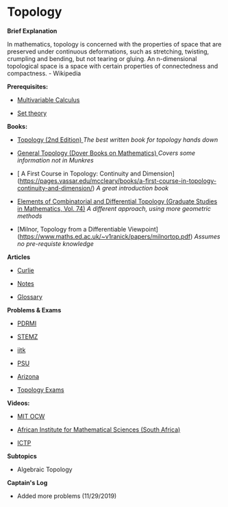 # Topology

**Brief Explanation**

In mathematics, topology is concerned with the properties of space that are preserved under continuous deformations, such as stretching, twisting, crumpling and bending, but not tearing or gluing. An n-dimensional topological space is a space with certain properties of connectedness and compactness. - Wikipedia


**Prerequisites:**

* [Multivariable Calculus](https://old.reddit.com/r/bibliographies/comments/ak9let/multivariable_calculus/)

* [Set theory](https://old.reddit.com/r/bibliographies/comments/aljhaw/set_theory/)


**Books:**

* [Topology (2nd Edition) ](https://www.amazon.com/Topology-2nd-James-Munkres/dp/0131816292) *The best written book for topology hands down*

* [General Topology (Dover Books on Mathematics) ](https://www.amazon.com/General-Topology-Dover-Books-Mathematics/dp/0486434796 ) *Covers some information not in Munkres*

* [ A First Course in Topology: Continuity and Dimension] (https://pages.vassar.edu/mccleary/books/a-first-course-in-topology-continuity-and-dimension/) *A great introduction book*

* [Elements of Combinatorial and Differential Topology (Graduate Studies in Mathematics, Vol. 74)](https://www.amazon.com/Elements-Combinatorial-Differential-Topology-Mathematics/dp/0821838091) *A different approach, using more geometric methods*

* [Milnor, Topology from a Differentiable Viewpoint] (https://www.maths.ed.ac.uk/~v1ranick/papers/milnortop.pdf) *Assumes no pre-requiste knowledge*


**Articles**

* [Curlie](https://curlie.org/Science/Math/Topology)

* [Notes](https://www.math.colostate.edu/~renzo/teaching/Topology10/Notes.pdf)

* [Glossary](https://web.archive.org/web/20090801231406/http://www.ornl.gov/sci/ortep/topology/defs.txt)

**Problems & Exams**

* [PDRMI](http://www.pdmi.ras.ru/~olegviro/topoman/eng-book-nopfs.pdf)

* [STEMZ](https://stemez.com/subjects/maths/1PTopology/1PTopology.php)

* [iitk](http://home.iitk.ac.in/~chavan/topology_mth304.pdf)


* [PSU](http://www.personal.psu.edu/axk29/Pr-exams94.pdf)

* [Arizona](https://www.math.arizona.edu/files/grad/workshops/integration/topology_probs_2019.pdf)

* [Topology Exams](https://www.math.uga.edu/topology-exams)

**Videos:**

* [MIT OCW](https://ocw.mit.edu/courses/mathematics/18-901-introduction-to-topology-fall-2004/)

* [African Institute for Mathematical Sciences (South Africa)](https://www.youtube.com/watch?v=SXHHvoaSctc&list=PLTBqohhFNBE_09L0i-lf3fYXF5woAbrzJ)

* [ICTP](https://www.youtube.com/watch?v=PXIcas22MtQ&list=PLLq_gUfXAnkl8bjQh-hGQ9u24xZP9x0dx)

**Subtopics**

* Algebraic Topology

**Captain's Log**

* Added more problems (11/29/2019)
